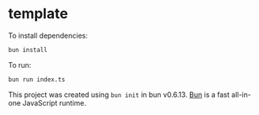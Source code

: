 # template

To install dependencies:

```bash
bun install
```

To run:

```bash
bun run index.ts
```

This project was created using `bun init` in bun v0.6.13. [Bun](https://bun.sh) is a fast all-in-one JavaScript runtime.
